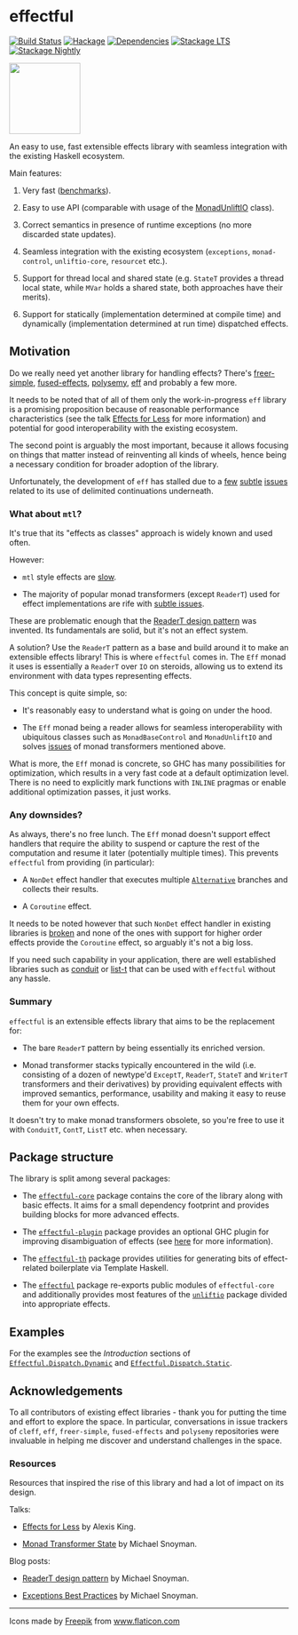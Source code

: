 # effectful

[![Build Status](https://github.com/haskell-effectful/effectful/workflows/Haskell-CI/badge.svg?branch=master)](https://github.com/haskell-effectful/effectful/actions?query=branch%3Amaster)
[![Hackage](https://img.shields.io/hackage/v/effectful.svg)](https://hackage.haskell.org/package/effectful)
[![Dependencies](https://img.shields.io/hackage-deps/v/effectful.svg)](https://packdeps.haskellers.com/feed?needle=andrzej@rybczak.net)
[![Stackage LTS](https://www.stackage.org/package/effectful/badge/lts)](https://www.stackage.org/lts/package/effectful)
[![Stackage Nightly](https://www.stackage.org/package/effectful/badge/nightly)](https://www.stackage.org/nightly/package/effectful)


<img src="https://user-images.githubusercontent.com/387658/127747903-f728437f-2ee4-47b8-9f0c-5102fd44c8e4.png" width="128">

An easy to use, fast extensible effects library with seamless integration with
the existing Haskell ecosystem.

Main features:

1. Very fast
   ([benchmarks](https://github.com/haskell-effectful/effectful/tree/master/benchmarks/README.md)).

2. Easy to use API (comparable with usage of the [MonadUnliftIO](https://hackage.haskell.org/package/unliftio-core/docs/Control-Monad-IO-Unlift.html#t:MonadUnliftIO) class).

3. Correct semantics in presence of runtime exceptions (no more discarded state
   updates).

4. Seamless integration with the existing ecosystem (`exceptions`,
   `monad-control`, `unliftio-core`, `resourcet` etc.).

5. Support for thread local and shared state (e.g. `StateT` provides a thread
   local state, while `MVar` holds a shared state, both approaches have their
   merits).

6. Support for statically (implementation determined at compile time) and
   dynamically (implementation determined at run time) dispatched effects.

## Motivation

Do we really need yet another library for handling effects? There's
[freer-simple](https://hackage.haskell.org/package/freer-simple),
[fused-effects](https://hackage.haskell.org/package/fused-effects),
[polysemy](https://hackage.haskell.org/package/polysemy),
[eff](https://github.com/hasura/eff) and probably a few more.

It needs to be noted that of all of them only the work-in-progress `eff` library
is a promising proposition because of reasonable performance characteristics
(see the talk [Effects for Less](https://www.youtube.com/watch?v=0jI-AlWEwYI)
for more information) and potential for good interoperability with the existing
ecosystem.

The second point is arguably the most important, because it allows focusing on
things that matter instead of reinventing all kinds of wheels, hence being a
necessary condition for broader adoption of the library.

Unfortunately, the development of `eff` has stalled due to a
[few](https://github.com/hasura/eff/issues/13)
[subtle](https://github.com/hasura/eff/issues/7)
[issues](https://github.com/hasura/eff/issues/12) related to its use of
delimited continuations underneath.

### What about `mtl`?

It's true that its "effects as classes" approach is widely known and used often.

However:

- `mtl` style effects are
  [slow](https://github.com/haskell-effectful/effectful/tree/master/benchmarks/README.md).

- The majority of popular monad transformers (except `ReaderT`) used for effect
  implementations are rife with [subtle
  issues](https://github.com/haskell-effectful/effectful/tree/master/transformers.md).

These are problematic enough that the [ReaderT design
pattern](https://www.fpcomplete.com/blog/2017/06/readert-design-pattern/) was
invented. Its fundamentals are solid, but it's not an effect system.

A solution? Use the `ReaderT` pattern as a base and build around it to make an
extensible effects library! This is where `effectful` comes in. The `Eff` monad
it uses is essentially a `ReaderT` over `IO` on steroids, allowing us to extend
its environment with data types representing effects.

This concept is quite simple, so:

- It's reasonably easy to understand what is going on under the hood.

- The `Eff` monad being a reader allows for seamless interoperability with
  ubiquitous classes such as `MonadBaseControl` and `MonadUnliftIO` and solves
  [issues](https://github.com/haskell-effectful/effectful/tree/master/transformers.md)
  of monad transformers mentioned above.

What is more, the `Eff` monad is concrete, so GHC has many possibilities for
optimization, which results in a very fast code at a default optimization
level. There is no need to explicitly mark functions with `INLINE` pragmas or
enable additional optimization passes, it just works.

### Any downsides?

As always, there's no free lunch. The `Eff` monad doesn't support effect
handlers that require the ability to suspend or capture the rest of the
computation and resume it later (potentially multiple times). This prevents
`effectful` from providing (in particular):

- A `NonDet` effect handler that executes multiple
[`Alternative`](https://hackage.haskell.org/package/base/docs/Control-Applicative.html#t:Alternative)
branches and collects their results.

- A `Coroutine` effect.

It needs to be noted however that such `NonDet` effect handler in existing
libraries is
[broken](https://github.com/lexi-lambda/eff/blob/8c4df4bf54faf22456354be18095b14825be5e85/notes/semantics-zoo.md)
and none of the ones with support for higher order effects provide the
`Coroutine` effect, so arguably it's not a big loss.

If you need such capability in your application, there are well established
libraries such as [conduit](https://hackage.haskell.org/package/conduit) or
[list-t](https://hackage.haskell.org/package/list-t) that can be used with
`effectful` without any hassle.

### Summary

`effectful` is an extensible effects library that aims to be the replacement
for:

- The bare `ReaderT` pattern by being essentially its enriched version.

- Monad transformer stacks typically encountered in the wild (i.e. consisting of
  a dozen of newtype'd `ExceptT`, `ReaderT`, `StateT` and `WriterT` transformers
  and their derivatives) by providing equivalent effects with improved
  semantics, performance, usability and making it easy to reuse them for your
  own effects.

It doesn't try to make monad transformers obsolete, so you're free to
use it with `ConduitT`, `ContT`, `ListT` etc. when necessary.

## Package structure

The library is split among several packages:

- The [`effectful-core`](https://hackage.haskell.org/package/effectful-core)
  package contains the core of the library along with basic effects. It aims for
  a small dependency footprint and provides building blocks for more advanced
  effects.

- The [`effectful-plugin`](https://hackage.haskell.org/package/effectful-plugin)
  package provides an optional GHC plugin for improving disambiguation of
  effects (see
  [here](https://github.com/haskell-effectful/effectful/blob/master/effectful-plugin/README.md)
  for more information).

- The [`effectful-th`](https://hackage.haskell.org/package/effectful-th) package
  provides utilities for generating bits of effect-related boilerplate via
  Template Haskell.

- The [`effectful`](https://hackage.haskell.org/package/effectful) package
  re-exports public modules of `effectful-core` and additionally provides most
  features of the [`unliftio`](https://hackage.haskell.org/package/unliftio)
  package divided into appropriate effects.

## Examples

For the examples see the *Introduction* sections of
[`Effectful.Dispatch.Dynamic`](https://hackage.haskell.org/package/effectful-core/docs/Effectful-Dispatch-Dynamic.html)
and
[`Effectful.Dispatch.Static`](https://hackage.haskell.org/package/effectful-core/docs/Effectful-Dispatch-Static.html).

## Acknowledgements

To all contributors of existing effect libraries - thank you for putting the
time and effort to explore the space. In particular, conversations in issue
trackers of `cleff`, `eff`, `freer-simple`, `fused-effects` and `polysemy`
repositories were invaluable in helping me discover and understand challenges in
the space.

### Resources

Resources that inspired the rise of this library and had a lot of impact on its
design.

Talks:

* [Effects for Less](https://www.youtube.com/watch?v=0jI-AlWEwYI) by Alexis King.

* [Monad Transformer State](https://www.youtube.com/watch?v=KZIN9f9rI34) by Michael Snoyman.

Blog posts:

* [ReaderT design pattern](https://www.fpcomplete.com/blog/2017/06/readert-design-pattern/) by Michael Snoyman.

* [Exceptions Best Practices](https://www.fpcomplete.com/blog/2016/11/exceptions-best-practices-haskell/) by Michael Snoyman.

----------------------------------------

<div>Icons made by <a href="https://www.freepik.com" title="Freepik">Freepik</a> from <a href="https://www.flaticon.com/" title="Flaticon">www.flaticon.com</a></div>

